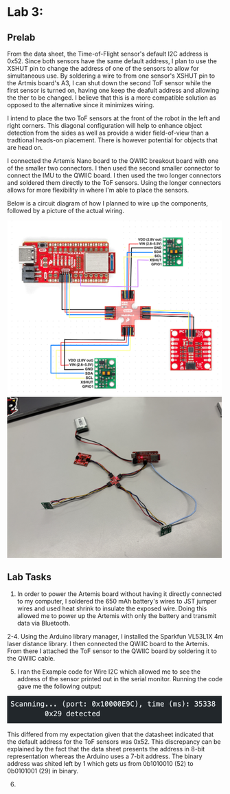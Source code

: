 # Lab 3:

## Prelab

From the data sheet, the Time-of-Flight sensor's default I2C address is 0x52. Since both sensors have the same default address, I plan to use the XSHUT pin to change the address of one of the sensors to allow for simultaneous use. By soldering a wire to from one sensor's XSHUT pin to the Artmis board's A3, I can shut down the second ToF sensor while the first sensor is turned on, having one keep the deafult address and allowing the ther to be changed. I believe that this is a more compatible solution as opposed to the alternative since it minimizes wiring. 

I intend to place the two ToF sensors at the front of the robot in the left and right corners. This diagonal configuration will help to enhance object detection from the sides as well as provide a wider field-of-view than a tradtional heads-on placement. There is however potential for objects that are head on. 

I connected the Artemis Nano board to the QWIIC breakout board with one of the smaller two connectors. I then used the second smaller connector to connect the IMU to the QWIIC board. I then used the two longer connectors and soldered them directly to the ToF sensors. Using the longer connectors allows for more flexibility in where I'm able to place the sensors. 

Below is a circuit diagram of how I planned to wire up the components, followed by a picture of the actual wiring. 

<img width="500" alt="Profile Picture" src="IMG_1738.jpeg">
<img width="500" alt="Profile Picture" src="IMG_7004.JPG">

## Lab Tasks

1. In order to power the Artemis board without having it directly connected to my computer, I soldered the 650 mAh battery's wires to JST jumper wires and used heat shrink to insulate the exposed wire. Doing this allowed me to power up the Artemis with only the battery and transmit data via Bluetooth.

2-4. Using the Arduino library manager, I installed the Sparkfun VL53L1X 4m laser distance library. I then connected the QWIIC board to the Artemis. From there I attached the ToF sensor to the QWIIC board by soldering it to the QWIIC cable. 

5. I ran the Example code for Wire I2C which allowed me to see the address of the sensor printed out in the serial monitor. Running the code gave me the following output:

<img width="500" alt="Profile Picture" src="IMG_7005.jpg">

This differed from my expectation given that the datasheet indicated that the default address for the ToF sensors was 0x52. This discrepancy can be explained by the fact that the data sheet presents the address in 8-bit representation whereas the Arduino uses a 7-bit address. The binary address was shited left by 1 which gets us from 0b1010010 (52) to 0b0101001 (29) in binary. 

6. 
